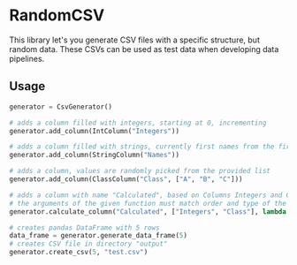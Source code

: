 # RandomCSV

This library let's you generate CSV files with a specific structure, but 
random data. These CSVs can be used as test data when developing data pipelines.

## Usage
```python
generator = CsvGenerator()

# adds a column filled with integers, starting at 0, incrementing
generator.add_column(IntColumn("Integers"))  

# adds a column filled with strings, currently first names from the firstNames.txt dictionary
generator.add_column(StringColumn("Names"))

# adds a column, values are randomly picked from the provided list
generator.add_column(ClassColumn("Class", ["A", "B", "C"]))

# adds a column with name "Calculated", based on Columns Integers and Class
# the arguments of the given function must match order and type of the values of the columns
generator.calculate_column("Calculated", ["Integers", "Class"], lambda number, cls: cls*(number + 1))

# creates pandas DataFrame with 5 rows
data_frame = generator.generate_data_frame(5) 
# creates CSV file in directory "output"
generator.create_csv(5, "test.csv")
```
